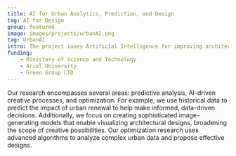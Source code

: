 ```yaml
--- 
title: AI for Urban Analytics, Prediction, and Design
tag: AI for Design
group: featured
image: images/projects/urbanAI.png
tag: UrbanAI
intro: The project iuses Artificial Intelligence for improving architectural practices to foster the development of sustainable urban environments. 
funding:
    - Ministery of Science and Technology
    - Ariel University
    - Green Group LTD 
---
```

 
Our research encompasses several areas: predictive analysis,  AI-driven creative processes, and optimization. For example, we use historical data to predict the impact of urban renewal to help make informed, data-driven decisions. Additionally, we focus on creating sophisticated image-generating models that enable visualizing architectural designs, broadening the scope of creative possibilities. Our optimization research uses advanced algorithms to analyze complex urban data and propose effective designs.